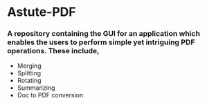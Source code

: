 # Astute-PDF

### **A repository containing the GUI for an application which enables the users to perform simple yet intriguing PDF operations. These include,**

* Merging
* Splitting
* Rotating
* Summarizing
* Doc to PDF conversion
